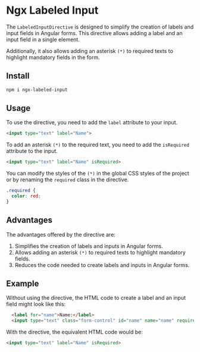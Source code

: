 # Ngx Labeled Input

The `LabeledInputDirective` is designed to simplify the creation of labels and input fields in Angular forms. This directive allows adding a label and an input field in a single element.

Additionally, it also allows adding an asterisk `(*)` to required texts to highlight mandatory fields in the form.

## Install

```bash
npm i ngx-labeled-input
```

## Usage

To use the directive, you need to add the `label` attribute to your input.

```html
<input type="text" label="Name">
```

To add an asterisk `(*)` to the required text, you need to add the `isRequired` attribute to the input.

```html
<input type="text" label="Name" isRequired>
```

You can modify the styles of the `(*)` in the global CSS styles of the project or by renaming the `required` class in the directive.

```css
.required {
  color: red;
}
```

## Advantages

The advantages offered by the directive are:

1. Simplifies the creation of labels and inputs in Angular forms.
2. Allows adding an asterisk `(*)` to required texts to highlight mandatory fields.
3. Reduces the code needed to create labels and inputs in Angular forms.

## Example

Without using the directive, the HTML code to create a label and an input field might look like this:

```html
  <label for="name">Name:</label>
  <input type="text" class="form-control" id="name" name="name" required>
```

With the directive, the equivalent HTML code would be:

```html
<input type="text" label="Name" isRequired>
```